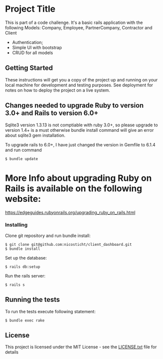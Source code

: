 # Project Title

This is part of a code challenge. It's a basic rails application with the following Models: Company, Employee,
PartnerCompany, Contractor and Client

- Authentication;
- Simple UI with bootstrap
- CRUD for all models

## Getting Started

These instructions will get you a copy of the project up and running on your local machine for development and testing purposes. See deployment for notes on how to deploy the project on a live system.

## Changes needed to upgrade Ruby to version 3.0+ and Rails to version 6.0+

Sqlite3 version 1.3.13 is not comptiable with ruby 3.0+, so please upgrade to version 1.4+ is a must otherwise bundle install command will give an error about sqlite3 gem installation.

To upgrade rails to 6.0+, I have just changed the version in Gemfile to 6.1.4 and run command

```
$ bundle update
```

# More Info about upgrading Ruby on Rails is available on the following website:

https://edgeguides.rubyonrails.org/upgrading_ruby_on_rails.html


### Installing

Clone git repository and run bundle install:

```
$ git clone git@github.com:nicosticht/client_dashboard.git
$ bundle install
```

Set up the database:

```
$ rails db:setup
```

Run the rails server:

```
$ rails s
```

## Running the tests

To run the tests execute following statement:

```
$ bundle exec rake
```


## License

This project is licensed under the MIT License - see the [LICENSE.txt](LICENSE.txt) file for details

